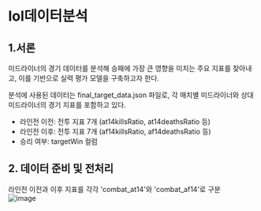 # lol데이터분석

## 1.서론
미드라이너의 경기 데이터를 분석해 승패에 가장 큰 영향을 미치는 주요 지표를 찾아내고, 이를 기반으로 실력 평가 모델을 구축하고자 한다.<br>

분석에 사용된 데이터는 final_target_data.json 파일로, 각 매치별 미드라이너와 상대 미드라이너의 경기 지표를 포함하고 있다. <br>
- 라인전 이전: 전투 지표 7개 (at14killsRatio, at14deathsRatio 등)
- 라인전 이후: 전투 지표 7개 (af14killsRatio, af14deathsRatio 등)
- 승리 여부: targetWin 컬럼

## 2. 데이터 준비 및 전처리
라인전 이전과 이후 지표를 각각 'combat_at14'와 'combat_af14'로 구분<br>
![image](https://github.com/user-attachments/assets/18f17186-d839-4d73-b795-16cf4c06c316)
